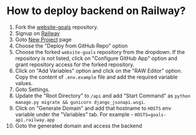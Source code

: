 # How to deploy backend on Railway?

1. Fork the [website-goals](https://github.com/Real-Dev-Squad/website-goals) repository.
2. Signup on [Railway](https://railway.app/login)
3. Goto [New Project](https://railway.app/new) page
4. Choose the "Deploy from GitHub Repo" option
5. Choose the forked `website-goals` repository from the dropdown. If the repository is not listed, click on "Configure GitHub App" option and grant repository access for the forked repository.
6. Click on "Add Variables" option and click on the "RAW Editor" option. Copy the content of `.env.example` file and add the required variable values.
7. Goto Settings. 
8. Update the "Root Directory" to `/api` and add "Start Command" as `python manage.py migrate && gunicorn django_jsonapi.wsgi`.
9. Click on "Generate Domain" and add that hostname to `HOSTS` env variable under the "Variables" tab.
For example - `HOSTS=goals-api.railway.app`
10. Goto the generated domain and access the backend